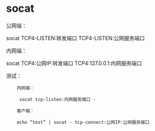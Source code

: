 # socat

公网端：

socat TCP4-LISTEN:转发端口 TCP4-LISTEN:公网服务端口

内网端：

socat TCP4:公网IP:转发端口 TCP4:127.0.0.1:内网服务端口

测试：

```
    内网端：

     socat tcp-listen:内网服务端口 -

    客户端：

    echo “test” | socat - tcp-connect:公网IP:公网服务端口

```

